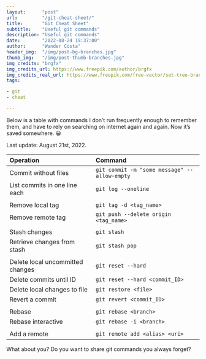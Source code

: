 ```yaml
---
layout:      "post"
url:         "/git-cheat-sheet/"
title:       "Git Cheat Sheet"
subtitle:    "Useful git commands"
description: "Useful git commands"
date:        "2022-08-24 19:37:00"
author:      "Wander Costa"
header_img:  "/img/post-bg-branches.jpg"
thumb_img:   "/img/post-thumb-branches.jpg"
img_credits: "brgfx"
img_credits_url: https://www.freepik.com/author/brgfx
img_credits_real_url: https://www.freepik.com/free-vector/set-tree-branch_3388205.htm
tags:

- git
- cheat

---
```


Below is a table with commands I don’t run frequently enough to remember them, and have to rely on searching on internet
again and again. Now it’s saved somewhere. 😀

Last update: August 21st, 2022.

| **Operation**                    | **Command**                                  |
|:---------------------------------|:---------------------------------------------|
| Commit without files             | `git commit -m "some message" --allow-empty` |
| List commits in one line each    | `git log --oneline`                          |
|                                  |                                              |
| Remove local tag                 | `git tag -d <tag_name>`                      |
| Remove remote tag                | `git push --delete origin <tag_name>`        |
|                                  |                                              |
| Stash changes                    | `git stash`                                  |
| Retrieve changes from stash      | `git stash pop`                              |
|                                  |                                              |
| Delete local uncommitted changes | `git reset --hard`                           |
| Delete commits until ID          | `git reset --hard <commit_ID>`               |
| Delete local changes to file     | `git restore <file>`                         |
| Revert a commit                  | `git revert <commit_ID>`                     |
|                                  |                                              |
| Rebase                           | `git rebase <branch>`                        |
| Rebase interactive               | `git rebase -i <branch>`                     |
|                                  |                                              |
| Add a remote                     | `git remote add <alias> <uri>`               |

What about you? Do you want to share git commands you always forget?
